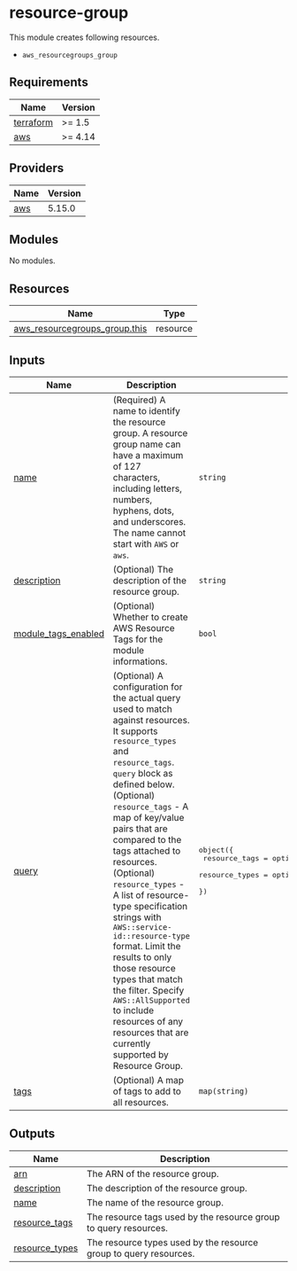# resource-group

This module creates following resources.

- `aws_resourcegroups_group`

<!-- BEGIN_TF_DOCS -->
## Requirements

| Name | Version |
|------|---------|
| <a name="requirement_terraform"></a> [terraform](#requirement\_terraform) | >= 1.5 |
| <a name="requirement_aws"></a> [aws](#requirement\_aws) | >= 4.14 |

## Providers

| Name | Version |
|------|---------|
| <a name="provider_aws"></a> [aws](#provider\_aws) | 5.15.0 |

## Modules

No modules.

## Resources

| Name | Type |
|------|------|
| [aws_resourcegroups_group.this](https://registry.terraform.io/providers/hashicorp/aws/latest/docs/resources/resourcegroups_group) | resource |

## Inputs

| Name | Description | Type | Default | Required |
|------|-------------|------|---------|:--------:|
| <a name="input_name"></a> [name](#input\_name) | (Required) A name to identify the resource group. A resource group name can have a maximum of 127 characters, including letters, numbers, hyphens, dots, and underscores. The name cannot start with `AWS` or `aws`. | `string` | n/a | yes |
| <a name="input_description"></a> [description](#input\_description) | (Optional) The description of the resource group. | `string` | `"Managed by Terraform."` | no |
| <a name="input_module_tags_enabled"></a> [module\_tags\_enabled](#input\_module\_tags\_enabled) | (Optional) Whether to create AWS Resource Tags for the module informations. | `bool` | `true` | no |
| <a name="input_query"></a> [query](#input\_query) | (Optional) A configuration for the actual query used to match against resources. It supports `resource_types` and `resource_tags`. `query` block as defined below.<br>    (Optional) `resource_tags` - A map of key/value pairs that are compared to the tags attached to resources.<br>    (Optional) `resource_types` - A list of resource-type specification strings with `AWS::service-id::resource-type` format. Limit the results to only those resource types that match the filter. Specify `AWS::AllSupported` to include resources of any resources that are currently supported by Resource Group. | <pre>object({<br>    resource_tags  = optional(map(string), {})<br>    resource_types = optional(list(string), ["AWS::AllSupported"])<br>  })</pre> | `{}` | no |
| <a name="input_tags"></a> [tags](#input\_tags) | (Optional) A map of tags to add to all resources. | `map(string)` | `{}` | no |

## Outputs

| Name | Description |
|------|-------------|
| <a name="output_arn"></a> [arn](#output\_arn) | The ARN of the resource group. |
| <a name="output_description"></a> [description](#output\_description) | The description of the resource group. |
| <a name="output_name"></a> [name](#output\_name) | The name of the resource group. |
| <a name="output_resource_tags"></a> [resource\_tags](#output\_resource\_tags) | The resource tags used by the resource group to query resources. |
| <a name="output_resource_types"></a> [resource\_types](#output\_resource\_types) | The resource types used by the resource group to query resources. |
<!-- END_TF_DOCS -->
